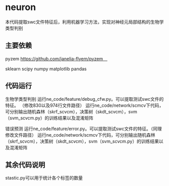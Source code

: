 # neuron
本代码提取swc文件特征后，利用机器学习方法，实现对神经元局部结构的生物学类型判别

## 主要依赖
pyzem
https://github.com/janelia-flyem/pyzem　

sklearn
scipy
numpy
matplotlib
pandas

## 代码运行
生物学类型判别
运行ne_code/feature/debug_cfw.py。可以提取测试swc文件的特征。
（修改830以及974行文件路径）
运行ne_code/network/scmcv下代码，可分别输出随机森林（skrf_scvcm），决策树（skdt_scvcm），svm（svm_scvcm.py）的训练结果以及混淆矩阵

错误预测
运行ne_code/feature/error.py。可以提取测试swc文件的特征。（同理修改文件路径）
运行ne_code/network/scmcv下代码，可分别输出随机森林（skrf_scvcm），决策树（skdt_scvcm），svm（svm_scvcm.py）的训练结果以及混淆矩阵

## 其余代码说明
stastic.py可以用于统计各个标签的数量
